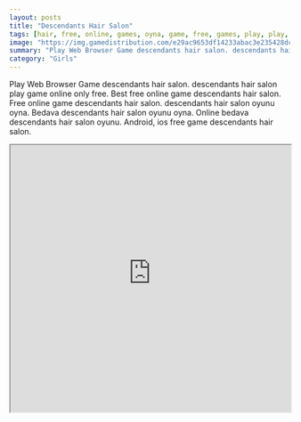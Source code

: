 ```yaml
---
layout: posts
title: "Descendants Hair Salon"
tags: [hair, free, online, games, oyna, game, free, games, play, play, games]
image: "https://img.gamedistribution.com/e29ac9653df14233abac3e235428dcfd-512x384.jpeg"
summary: "Play Web Browser Game descendants hair salon. descendants hair salon play game online only free. Best free online game descendants hair salon. Free online game descendants hair salon. descendants hair salon oyunu oyna. Bedava descendants hair salon oyunu oyna. Online bedava descendants hair salon oyunu. Android, ios free game descendants hair salon."
category: "Girls"
---
```


Play Web Browser Game descendants hair salon. descendants hair salon play game online only free. Best free online game descendants hair salon. Free online game descendants hair salon. descendants hair salon oyunu oyna. Bedava descendants hair salon oyunu oyna. Online bedava descendants hair salon oyunu. Android, ios free game descendants hair salon.

<iframe width="100%" height="480px;" src="https://html5.gamedistribution.com/e29ac9653df14233abac3e235428dcfd/"></iframe>